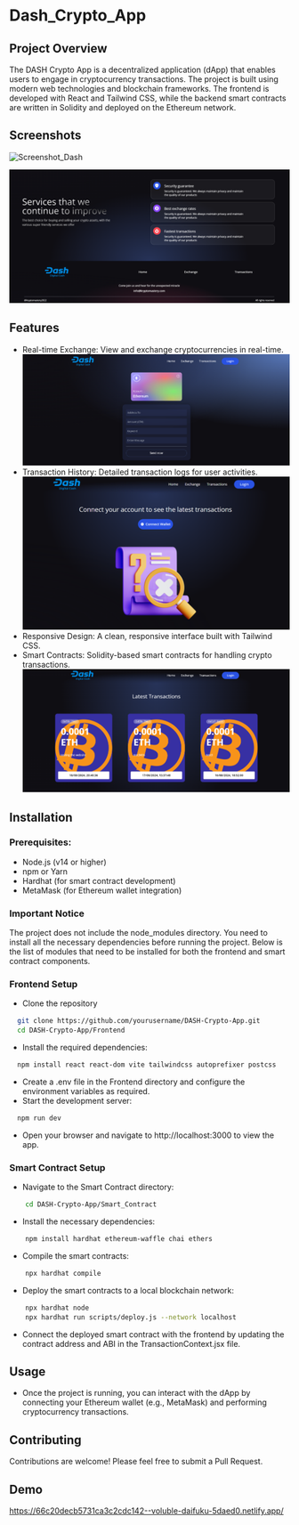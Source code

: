
# Dash_Crypto_App
## Project Overview

The DASH Crypto App is a decentralized application (dApp) that enables users to engage in cryptocurrency transactions. The project is built using modern web technologies and blockchain frameworks. The frontend is developed with React and Tailwind CSS, while the backend smart contracts are written in Solidity and deployed on the Ethereum network.

## Screenshots

![Screenshot_Dash](https://github.com/user-attachments/assets/21103fd6-4f88-46e5-a626-9d7853171413)

![App Screenshot](https://github.com/Yash123456789000/Dash_Crypto_App/blob/main/Frontend/images/Screenshot_services.png?raw=true)
## Features

- Real-time Exchange: View and exchange cryptocurrencies in real-time.
![App Screenshot](https://github.com/Yash123456789000/Dash_Crypto_App/blob/main/Frontend/images/Screenshot_exchange.png?raw=true)
- Transaction History: Detailed transaction logs for user activities.
![App Screenshot](https://github.com/Yash123456789000/Dash_Crypto_App/blob/main/Frontend/images/Screenshot_transaction.png?raw=true)
- Responsive Design: A clean, responsive interface built with Tailwind CSS.
- Smart Contracts: Solidity-based smart contracts for handling crypto transactions.
![App Screenshot](https://github.com/Yash123456789000/Dash_Crypto_App/blob/main/Frontend/images/Screenshot%202024-08-18%20214721.png?raw=true)

## Installation

### Prerequisites:
- Node.js (v14 or higher)
- npm or Yarn
- Hardhat (for smart contract development)
- MetaMask (for Ethereum wallet integration)

### Important Notice
The project does not include the node_modules directory. You need to install all the necessary dependencies before running the project. Below is the list of modules that need to be installed for both the frontend and smart contract components.

### Frontend Setup

- Clone the repository
```bash
  git clone https://github.com/yourusername/DASH-Crypto-App.git
  cd DASH-Crypto-App/Frontend
```

- Install the required dependencies:
```bash
  npm install react react-dom vite tailwindcss autoprefixer postcss
```
- Create a .env file in the Frontend directory and configure the environment variables as required.
- Start the development server:
```bash
  npm run dev
```
- Open your browser and navigate to http://localhost:3000 to view the app.

### Smart Contract Setup
- Navigate to the Smart Contract directory:
```bash
    cd DASH-Crypto-App/Smart_Contract
```
- Install the necessary dependencies:
```bash
    npm install hardhat ethereum-waffle chai ethers
```
- Compile the smart contracts:
```bash
    npx hardhat compile
```
- Deploy the smart contracts to a local blockchain network:
```bash
    npx hardhat node
    npx hardhat run scripts/deploy.js --network localhost
```
- Connect the deployed smart contract with the frontend by updating the contract address and ABI in the TransactionContext.jsx file.

## Usage
- Once the project is running, you can interact with the dApp by connecting your Ethereum wallet (e.g., MetaMask) and performing cryptocurrency transactions.

## Contributing
Contributions are welcome! Please feel free to submit a Pull Request.


## Demo

https://66c20decb5731ca3c2cdc142--voluble-daifuku-5daed0.netlify.app/

